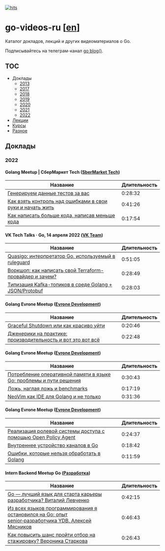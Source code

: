 [![hits](https://hits.deltapapa.io/github/dp92987/go-videos-ru.svg)](https://hits.deltapapa.io)

# go-videos-ru [[en](https://github.com/dp92987/golang-talks)]

Каталог докладов, лекций и других видеоматериалов о Go.

Подписывайтесь на телеграм-канал [go blog()](https://t.me/golangblog).

## TOC

- Доклады
  - [2013](/talks/2013.md)
  - [2017](/talks/2017.md)
  - [2018](/talks/2018.md)
  - [2019](/talks/2019.md)
  - [2020](/talks/2020.md)
  - [2021](/talks/2021.md)
  - [2022](/talks/2022.md)
- [Лекции](/lectures/lectures.md)
- [Курсы](/courses/courses.md)
- [Разное](/others/others.md)

## Доклады

### 2022

#### Golang Meetup | СберМаркет Tech ([SberMarket Tech](https://www.youtube.com/channel/UCQikj3QCbci5DZbfvdHBGjQ))

| Название                                                                                                         | Длительность |
|------------------------------------------------------------------------------------------------------------------|--------------|
| [Генерируем данные тестов за вас](https://www.youtube.com/watch?v=na5eUf_cXbY&t=244s)                            | 0:28:32      |
| [Как взять контроль над ошибками в свои руки и начать жить](https://www.youtube.com/watch?v=na5eUf_cXbY&t=1956s) | 0:41:26      |
| [Как написать больше кода, написав меньше кода](https://www.youtube.com/watch?v=na5eUf_cXbY&t=4442s)             | 0:17:54      |

#### VK Tech Talks · Go, 14 апреля 2022 ([VK Team](https://vk.com/vkteam))

| Название                                                                                                      | Длительность |
|---------------------------------------------------------------------------------------------------------------|--------------|
| [Quasigo: интерпретатор Go, используемый в ruleguard](https://vk.com/video-147415323_456239709?t=9m42s)       | 0:51:05      |
| [Воркшоп: как написать свой Terraform-провайдер и зачем?](https://vk.com/video-147415323_456239709?t=1h8m36s) | 0:28:49      |
| [Типизация Kafka-топиков в среде Golang + JSON/Protobuf](https://vk.com/video-147415323_456239709?t=1h37m25s) | 0:28:03      |

#### Golang Evrone Meetup ([Evrone Development](https://www.youtube.com/c/EvroneDevelopment))

| Название                                                                                                   | Длительность |
|------------------------------------------------------------------------------------------------------------|--------------|
| [Graceful Shutdown или как красиво уйти](https://www.youtube.com/watch?v=ASiF-AH7GFc)                      | 0:20:46      |
| [Дженерики на практике: производительность и вот это вот всё](https://www.youtube.com/watch?v=Nx1fHGYxo7Y) | 0:22:48      |

#### Golang Evrone Meetup ([Evrone Development](https://www.youtube.com/c/EvroneDevelopment))

| Название                                                                                                          | Длительность |
|-------------------------------------------------------------------------------------------------------------------|--------------|
| [Потребление оперативной памяти в языке Go: проблемы и пути решения](https://www.youtube.com/watch?v=_BbhmaZupqs) | 0:30:43      |
| [Ложь, наглая ложь и benchmarks](https://www.youtube.com/watch?v=R6zyiiPTyE8)                                     | 0:17:19      |
| [NeoVim как IDE для Golang и не только](https://www.youtube.com/watch?v=DbUNTGX7n94)                              | 0:31:36      |

#### Golang Evrone Meetup ([Evrone Development](https://www.youtube.com/@EvroneDevelopment))

| Название                                                                                                      | Длительность |
|---------------------------------------------------------------------------------------------------------------|--------------|
| [Реализация ролевой системы доступа с помощью Open Policy Agent](https://www.youtube.com/watch?v=xlnyIBLghH4) | 0:24:37      |
| [Внутреннее устройство каналов в Go](https://www.youtube.com/watch?v=8NhcDt1BCmc)                             | 0:18:42      |
| [Ошибки, которые нельзя обработать в Golang](https://www.youtube.com/watch?v=AT_T4z0bnjg)                     | 0:11:59      |

#### Intern Backend Meetup Go ([Разработка](https://www.youtube.com/@user-mh7go6xp6f))

| Название                                                                                                                                                   | Длительность |
|------------------------------------------------------------------------------------------------------------------------------------------------------------|--------------|
| [Go — лучший язык для старта карьеры разработчика? Виталий Левченко](https://www.youtube.com/watch?v=0KEX1_ItdUw&t=174s)                                   | 0:42:15      |
| [Из всех языков программирования я остановился на Go: опыт senior‑разработчика YDB. Алексей Мясников](https://www.youtube.com/watch?v=0KEX1_ItdUw&t=2709s) | 0:46:43      |
| [Как повысить шанс пройти отбор на стажировку? Вероника Старкова](https://www.youtube.com/watch?v=0KEX1_ItdUw&t=5512s)                                     | 0:26:43      |
